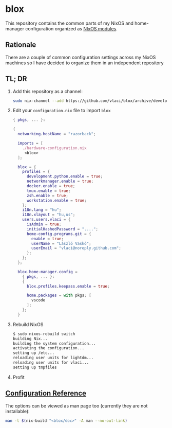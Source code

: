 # blox

This repository contains the common parts of my NixOS and home-manager configuration organized as [NIxOS modules](https://nixos.org/nixos/manual/index.html#sec-writing-modules).

## Rationale

There are a couple of common configuration settings across my NixOS machines so I have decided to organize them in an independent repository

## TL; DR

1. Add this repository as a channel:

    ```sh
    sudo nix-channel --add https://github.com/vlaci/blox/archive/develop.tar.gz blox
    ```

2. Edit your `configuration.nix` file to import `blox`

    ```nix
    { pkgs, ... }:

    {
      networking.hostName = "razorback";

      imports = [
        ./hardware-configuration.nix
         <blox>
      ];

      blox = {
        profiles = {
          development.python.enable = true;
          networkmanager.enable = true;
          docker.enable = true;
          tmux.enable = true;
          zsh.enable = true;
          workstation.enable = true;
        };
        i18n.lang = "hu";
        i18n.xlayout = "hu,us";
        users.users.vlaci = {
          isAdmin = true;
          initialHashedPassword = "....";
          home-config.programs.git = {
            enable = true;
            userName = "László Vaskó";
            userEmail = "vlaci@noreply.github.com";
          };
        };
      };

      blox.home-manager.config =
        { pkgs, ... }:
        {
          blox.profiles.keepass.enable = true;

          home.packages = with pkgs; [
            vscode
          ];
        };
      }
    ```

3. Rebuild NixOS

    ```sh
    $ sudo nixos-rebuild switch
    building Nix...
    building the system configuration...
    activating the configuration...
    setting up /etc...
    reloading user units for lightdm...
    reloading user units for vlaci...
    setting up tmpfiles
    ```

4. Profit

## [Configuration Reference](./doc/options.md)

The options can be viewed as man page too (currently they are not installable):

```sh
man -l $(nix-build "<blox/doc>" -A man --no-out-link)
```
